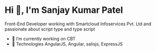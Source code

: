 <h1 align="left">Hi 👋, I'm Sanjay Kumar Patel</h1>
<p align="left">Front-End Developer working with Smartcloud Infoservices Pvt. Ltd and passionate about script type and type script</p>

- 🔭 I’m currently working on CBT <br>
- 💬 Technologies AngularJS, Angular, salisjs, ExpressJS
<!--
**sanjaysmartcloud/sanjaysmartcloud** is a ✨ _special_ ✨ repository because its `README.md` (this file) appears on your GitHub profile.

Here are some ideas to get you started:

- 🔭 I’m currently working on ...
- 🌱 I’m currently learning ...
- 👯 I’m looking to collaborate on ...
- 🤔 I’m looking for help with ...
- 💬 Ask me about ...
- 📫 How to reach me: ...
- 😄 Pronouns: ...
- ⚡ Fun fact: ...
-->
